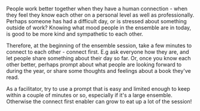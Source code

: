 People work better together when they have a human connection - when they feel they know each other on a personal level as well as professionally. Perhaps someone has had a difficult day, or is stressed about something outside of work? Knowing what mood people in the ensemble are in today, is good to be more kind and sympathetic to each other.

Therefore, at the beginning of the ensemble session, take a few minutes to connect to each other - connect first. E.g ask everyone how they are, and let people share something about their day so far. Or, once you know each other better, perhaps prompt about what people are looking forward to during the year, or share some thoughts and feelings about a book they've read.

As a facilitator, try to use a prompt that is easy and limited enough to keep within a couple of minutes or so, especially if it's a large ensemble. Otherwise the connect first enabler can grow to eat up a lot of the session!

